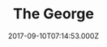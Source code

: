 ---
date: 2017-09-10T07:14:53.000Z
title: The George
latitude: 52.04353287178785
longitude: 0.9542323049855944
url: http://www.thegeorgehadleigh.co.uk
category: checkin
---